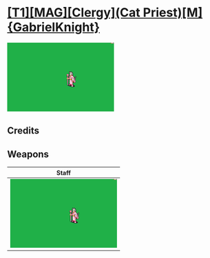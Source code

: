# [\[T1\]\[MAG\]\[Clergy\]\(Cat Priest\)\[M\]{GabrielKnight}](./%5BT1%5D%5BMAG%5D%5BClergy%5D(Cat%20Priest)%5BM%5D%7BGabrielKnight%7D)

<img src="./7.%20Staff/Staff_000.png" alt="[T1][MAG][Clergy](Cat Priest)[M]{GabrielKnight} standing" />

## Credits



## Weapons


|Staff |
|  :---: |
| <img alt="Staff animation" src="./7.%20Staff/Staff.gif" /> |
